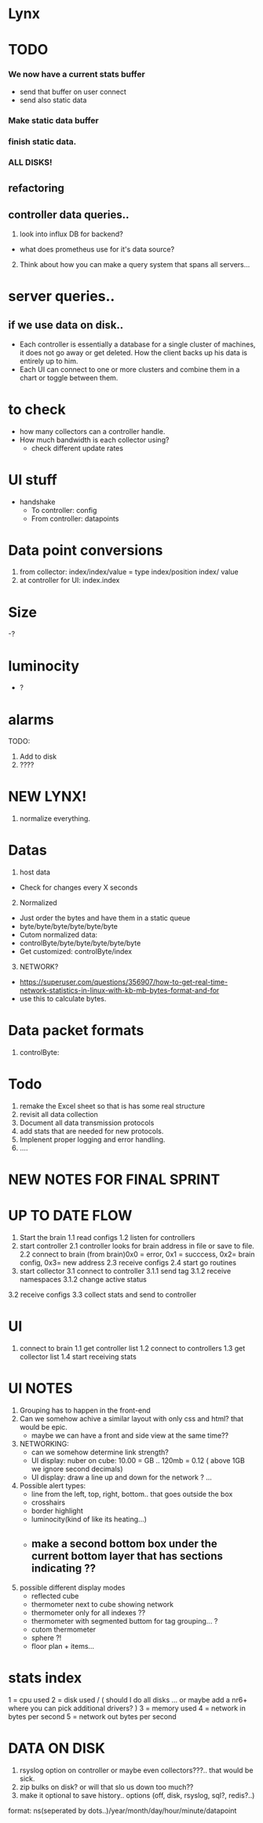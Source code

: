 # Lynx

# TODO 
### We now have a current stats buffer
- send that buffer on user connect
- send also static data
### Make static data buffer
### finish static data.
### ALL DISKS!
## refactoring



## controller data queries.. 
1. look into influx DB for backend? 
 - what does prometheus use for it's data source? 
2. Think about how you can make a query system that spans all servers...

# server queries.. 
## if we use data on disk.. 
- Each controller is essentially a database for a single cluster of machines, it does not go away or get deleted. How the client backs up his data is entirely up to him. 
- Each UI can connect to one or more clusters and combine them in a chart or toggle between them. 

# to check
- how many collectors can a controller handle. 
- How much bandwidth is each collector using?
     - check different update rates
     


# UI stuff
- handshake 
     - To controller: config
     - From controller: datapoints



# Data point conversions
1. from collector: index/index/value = type index/position index/ value
2. at controller for UI: index.index


# Size
-? 
# luminocity
- ?



# alarms
TODO: 
1. Add to disk
2. ????



# NEW LYNX!

1. normalize everything.

# Datas
1. host data
 - Check for changes every X seconds
2. Normalized
 - Just order the bytes and have them in a static queue
 - byte/byte/byte/byte/byte/byte
 - Cutom normalized data:
 - controlByte/byte/byte/byte/byte/byte
 - Get customized: controlByte/index
3. NETWORK?
 - https://superuser.com/questions/356907/how-to-get-real-time-network-statistics-in-linux-with-kb-mb-bytes-format-and-for
 - use this to calculate bytes.

# Data packet formats
1. controlByte:

# Todo
1. remake the Excel sheet so that is has some real structure
2. revisit all data collection
3. Document all data transmission protocols
4. add stats that are needed for new protocols. 
5. Implenent proper logging and error handling.
6. ....






# NEW NOTES FOR FINAL SPRINT

# UP TO DATE FLOW
1. Start the brain
1.1 read configs
1.2 listen for controllers
2. start controller
2.1 controller looks for brain address in file or save to file.
2.2 connect to brain
 (from brain)0x0 = error, 0x1 = succcess, 0x2= brain config, 0x3= new address
2.3 receive configs
2.4 start go routines
3. start collector
3.1 connect to controller
3.1.1 send tag
3.1.2 receive namespaces
3.1.2 change active status

3.2 receive configs
3.3 collect stats and send to controller


# UI 
1. connect to brain
1.1 get controller list
1.2 connect to controllers
1.3 get collector list
1.4 start receiving stats

# UI NOTES
1. Grouping has to happen in the front-end
2. Can we somehow achive a similar layout with only css and html? that would be epic. 
     - maybe we can have a front and side view at the same time??
3. NETWORKING:
     - can we somehow determine link strength?
     - UI display: nuber on cube: 10.00 = GB .. 120mb = 0.12 ( above 1GB we ignore second decimals)
     - UI display: draw a line up and down for the network ? ... 
4. Possible alert types:
     - line from the left, top, right, bottom.. that goes outside the box
     - crosshairs
     - border highlight
     - luminocity(kind of like its heating...)
     - make a second bottom box under the current bottom layer that has sections indicating ??
          -
5. possible different display modes
      - reflected cube
      - thermometer next to cube showing network
      - thermometer only for all indexes ??
      - thermometer with segmented buttom for tag grouping... ?
      - cutom thermometer
      - sphere ?!
      - floor plan + items...

# stats index
1 = cpu used
2 = disk used / ( should I do all disks ... or maybe add a nr6+ where you can pick additional drivers? )
3 = memory used
4 = network in bytes per second
5 = network out bytes per second



# DATA ON DISK
1. rsyslog option on controller or maybe even collectors???.. that would be sick.
2. zip bulks on disk? or will that slo us down too much??
3. make it optional to save history.. options (off, disk, rsyslog, sql?, redis?..)

format:
ns(seperated by dots..)/year/month/day/hour/minute/datapoint